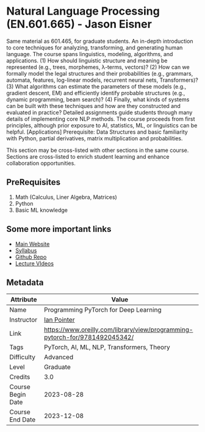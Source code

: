 # Natural Language Processing (EN.601.665) - Jason Eisner

Same material as 601.465, for graduate students. An in-depth introduction to core techniques for analyzing, transforming, and generating human language. The course spans linguistics, modeling, algorithms, and applications. (1) How should linguistic structure and meaning be represented (e.g., trees, morphemes, λ-terms, vectors)? (2) How can we formally model the legal structures and their probabilities (e.g., grammars, automata, features, log-linear models, recurrent neural nets, Transformers)? (3) What algorithms can estimate the parameters of these models (e.g., gradient descent, EM) and efficiently identify probable structures (e.g., dynamic programming, beam search)? (4) Finally, what kinds of systems can be built with these techniques and how are they constructed and evaluated in practice? Detailed assignments guide students through many details of implementing core NLP methods. The course proceeds from first principles, although prior exposure to AI, statistics, ML, or linguistics can be helpful. [Applications] Prerequisite: Data Structures and basic familiarity with Python, partial derivatives, matrix multiplication and probabilities.

This section may be cross-listed with other sections in the same course. Sections are cross-listed to enrich student learning and enhance collaboration opportunities.

## PreRequisites

1. Math (Calculus, Liner Algebra, Matrices)
2. Python
3. Basic ML knowledge

## Some more important links

- [Main Website](https://www.cs.jhu.edu/~jason/465/)
- [Syllabus](https://www.cs.jhu.edu/~jason/465/syllabus.pdf)
- [Github Repo](https://github.com/falloutdurham/beginners-pytorch-deep-learning)
- [Lecture VIdeos](https://jh.hosted.panopto.com/Panopto/Pages/Sessions/List.aspx#folderID=%2204c32d8b-df1d-485a-8ee9-b06801241409%22&sortColumn=0&sortAscending=true&maxResults=150)

## Metadata

| Attribute | Value |
|----|----|
| Name | Programming PyTorch for Deep Learning |
| Instructor | [Ian Pointer](https://www.linkedin.com/in/ian-pointer-5058a716/) |
| Link | <https://www.oreilly.com/library/view/programming-pytorch-for/9781492045342/>  |
| Tags | PyTorch, AI, ML, NLP, Transformers, Theory |
| Difficulty | Advanced |
| Level | Graduate |
| Credits | 3.0 |
| Course Begin Date | 2023-08-28 |
| Course End Date | 2023-12-08 |
